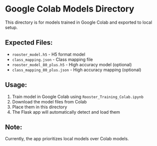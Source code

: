 # Google Colab Models Directory

This directory is for models trained in Google Colab and exported to local setup.

## Expected Files:
- `rooster_model.h5` - H5 format model
- `class_mapping.json` - Class mapping file
- `rooster_model_80_plus.h5` - High accuracy model (optional)
- `class_mapping_80_plus.json` - High accuracy mapping (optional)

## Usage:
1. Train model in Google Colab using `Rooster_Training_Colab.ipynb`
2. Download the model files from Colab
3. Place them in this directory
4. The Flask app will automatically detect and load them

## Note:
Currently, the app prioritizes local models over Colab models.
